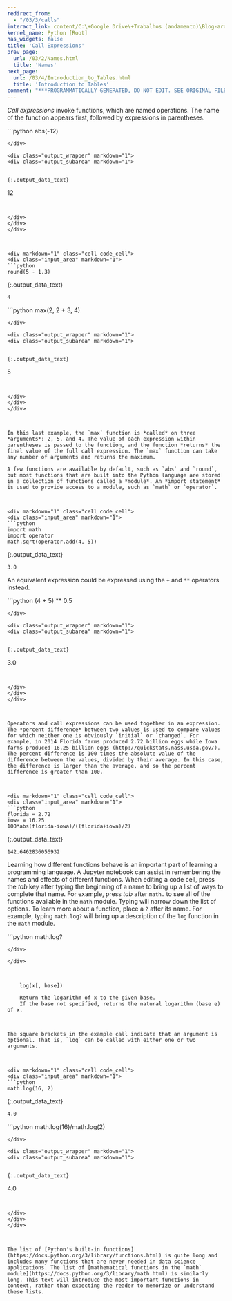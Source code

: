 ```yaml
---
redirect_from:
  - "/03/3/calls"
interact_link: content/C:\+Google Drive\+Trabalhos (andamento)\Blog-arquivos-2019\content\03/3/Calls.ipynb
kernel_name: Python [Root]
has_widgets: false
title: 'Call Expressions'
prev_page:
  url: /03/2/Names.html
  title: 'Names'
next_page:
  url: /03/4/Introduction_to_Tables.html
  title: 'Introduction to Tables'
comment: "***PROGRAMMATICALLY GENERATED, DO NOT EDIT. SEE ORIGINAL FILES IN /content***"
---
```



*Call expressions* invoke functions, which are named operations. The name of the function appears first, followed by expressions in parentheses. 



<div markdown="1" class="cell code_cell">
<div class="input_area" markdown="1">
```python
abs(-12)

```
</div>

<div class="output_wrapper" markdown="1">
<div class="output_subarea" markdown="1">


{:.output_data_text}
```
12
```


</div>
</div>
</div>



<div markdown="1" class="cell code_cell">
<div class="input_area" markdown="1">
```python
round(5 - 1.3)

```
</div>

<div class="output_wrapper" markdown="1">
<div class="output_subarea" markdown="1">


{:.output_data_text}
```
4
```


</div>
</div>
</div>



<div markdown="1" class="cell code_cell">
<div class="input_area" markdown="1">
```python
max(2, 2 + 3, 4)

```
</div>

<div class="output_wrapper" markdown="1">
<div class="output_subarea" markdown="1">


{:.output_data_text}
```
5
```


</div>
</div>
</div>



In this last example, the `max` function is *called* on three *arguments*: 2, 5, and 4. The value of each expression within parentheses is passed to the function, and the function *returns* the final value of the full call expression. The `max` function can take any number of arguments and returns the maximum.

A few functions are available by default, such as `abs` and `round`, but most functions that are built into the Python language are stored in a collection of functions called a *module*. An *import statement* is used to provide access to a module, such as `math` or `operator`.



<div markdown="1" class="cell code_cell">
<div class="input_area" markdown="1">
```python
import math
import operator
math.sqrt(operator.add(4, 5))

```
</div>

<div class="output_wrapper" markdown="1">
<div class="output_subarea" markdown="1">


{:.output_data_text}
```
3.0
```


</div>
</div>
</div>



An equivalent expression could be expressed using the `+` and `**` operators instead.



<div markdown="1" class="cell code_cell">
<div class="input_area" markdown="1">
```python
(4 + 5) ** 0.5

```
</div>

<div class="output_wrapper" markdown="1">
<div class="output_subarea" markdown="1">


{:.output_data_text}
```
3.0
```


</div>
</div>
</div>



Operators and call expressions can be used together in an expression. The *percent difference* between two values is used to compare values for which neither one is obviously `initial` or `changed`. For example, in 2014 Florida farms produced 2.72 billion eggs while Iowa farms produced 16.25 billion eggs (http://quickstats.nass.usda.gov/). The percent difference is 100 times the absolute value of the difference between the values, divided by their average. In this case, the difference is larger than the average, and so the percent difference is greater than 100.



<div markdown="1" class="cell code_cell">
<div class="input_area" markdown="1">
```python
florida = 2.72
iowa = 16.25
100*abs(florida-iowa)/((florida+iowa)/2)

```
</div>

<div class="output_wrapper" markdown="1">
<div class="output_subarea" markdown="1">


{:.output_data_text}
```
142.6462836056932
```


</div>
</div>
</div>



Learning how different functions behave is an important part of learning a programming language. A Jupyter notebook can assist in remembering the names and effects of different functions. When editing a code cell, press the *tab* key after typing the beginning of a name to bring up a list of ways to complete that name. For example, press *tab* after `math.` to see all of the functions available in the `math` module. Typing will narrow down the list of options. To learn more about a function, place a `?` after its name. For example, typing `math.log?` will bring up a description of the `log` function in the `math` module.



<div markdown="1" class="cell code_cell">
<div class="input_area" markdown="1">
```python
math.log?

```
</div>

</div>



    log(x[, base])

    Return the logarithm of x to the given base.
    If the base not specified, returns the natural logarithm (base e) of x.



The square brackets in the example call indicate that an argument is optional. That is, `log` can be called with either one or two arguments.



<div markdown="1" class="cell code_cell">
<div class="input_area" markdown="1">
```python
math.log(16, 2)

```
</div>

<div class="output_wrapper" markdown="1">
<div class="output_subarea" markdown="1">


{:.output_data_text}
```
4.0
```


</div>
</div>
</div>



<div markdown="1" class="cell code_cell">
<div class="input_area" markdown="1">
```python
math.log(16)/math.log(2)

```
</div>

<div class="output_wrapper" markdown="1">
<div class="output_subarea" markdown="1">


{:.output_data_text}
```
4.0
```


</div>
</div>
</div>



The list of [Python's built-in functions](https://docs.python.org/3/library/functions.html) is quite long and includes many functions that are never needed in data science applications. The list of [mathematical functions in the `math` module](https://docs.python.org/3/library/math.html) is similarly long. This text will introduce the most important functions in context, rather than expecting the reader to memorize or understand these lists.

